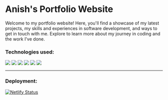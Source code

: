 # Anish's Portfolio Website

Welcome to my portfolio website! Here, you'll find a showcase of my latest projects, my skills and experiences in software development, and ways to get in touch with me. Explore to learn more about my journey in coding and the work I've done.

### Technologies used:

![](https://img.shields.io/badge/JavaScript-323330?style=for-the-badge&logo=javascript&logoColor=F7DF1E)
![](https://img.shields.io/badge/HTML5-E34F26?style=for-the-badge&logo=html5&logoColor=white)
![](https://img.shields.io/badge/CSS3-1572B6?style=for-the-badge&logo=css3&logoColor=white)
![](https://img.shields.io/badge/Tailwind_CSS-38B2AC?style=for-the-badge&logo=tailwind-css&logoColor=white)
![](https://img.shields.io/badge/Gatsby-663399?style=for-the-badge&logo=gatsby&logoColor=white)
![](https://img.shields.io/badge/React-20232A?style=for-the-badge&logo=react&logoColor=61DAFB)

---

### Deployment:

[![Netlify Status](https://api.netlify.com/api/v1/badges/777f133a-ff28-4c42-af09-1e296f742d71/deploy-status)](https://app.netlify.com/sites/anish-sahoo-portfolio/deploys)
